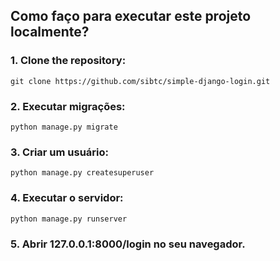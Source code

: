 ## Como faço para executar este projeto localmente?

### 1. Clone the repository:

    git clone https://github.com/sibtc/simple-django-login.git

### 2. Executar migrações:

    python manage.py migrate

### 3. Criar um usuário:

    python manage.py createsuperuser

### 4. Executar o servidor:

    python manage.py runserver

### 5. Abrir 127.0.0.1:8000/login no seu navegador.
